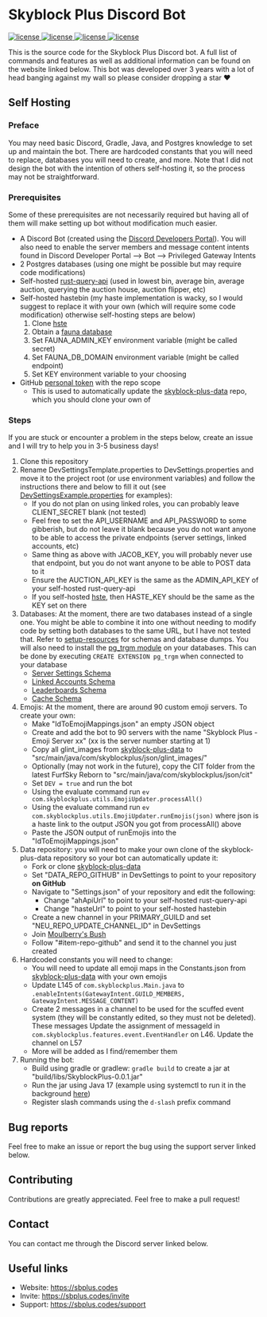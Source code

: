 # Skyblock Plus Discord Bot
<a href="https://github.com/kr45732/skyblock-plus/blob/master/LICENSE" target="_blank">
  <img alt="license" src="https://img.shields.io/github/license/kr45732/skyblock-plus?style=for-the-badge" />
</a>
<a href="https://sbplus.codes/support" target="_blank">
  <img alt="license" src="https://img.shields.io/discord/796790757947867156?color=4166f5&label=discord&style=for-the-badge" />
</a> 
<a href="https://github.com/kr45732/skyblock-plus/stargazers" target="_blank">
  <img alt="license" src="https://img.shields.io/github/stars/kr45732/skyblock-plus?style=for-the-badge" />
</a>
<a href="https://github.com/kr45732/skyblock-plus/contributors" target="_blank">
  <img alt="license" src="https://img.shields.io/github/contributors/kr45732/skyblock-plus?style=for-the-badge" />
</a>

This is the source code for the Skyblock Plus Discord bot. A full list of commands and features as well as additional information can be found on the website linked below. This bot was developed over 3 years with a lot of head banging against my wall so please consider dropping a star ❤️

## Self Hosting
### Preface
You may need basic Discord, Gradle, Java, and Postgres knowledge to set up and maintain the bot. There are hardcoded constants that you will need to replace, databases you will need to create, and more. Note that I did not design the bot with the intention of others self-hosting it, so the process may not be straightforward.

### Prerequisites
Some of these prerequisites are not necessarily required but having all of them will make setting up bot without modification much easier.
- A Discord Bot (created using the [Discord Developers Portal](https://discord.com/developers/applications)). You will also need to enable the server members and message content intents found in Discord Developer Portal --> Bot --> Privileged Gateway Intents
- 2 Postgres databases (using one might be possible but may require code modifications)
- Self-hosted [rust-query-api](https://github.com/kr45732/rust-query-api) (used in lowest bin, average bin, average auction, querying the auction house, auction flipper, etc)
- Self-hosted hastebin (my haste implementation is wacky, so I would suggest to replace it with your own (which will require some code modification) otherwise self-hosting steps are below)
  1. Clone [hste](https://github.com/kr45732/hste)
  2. Obtain a [fauna database]([hste](https://github.com/kr45732/hste))
  3. Set FAUNA_ADMIN_KEY environment variable (might be called secret)
  4. Set FAUNA_DB_DOMAIN environment variable (might be called endpoint)
  5. Set KEY environment variable to your choosing
- GitHub [personal token](https://github.com/settings/tokens) with the repo scope
  - This is used to automatically update the [skyblock-plus-data](https://github.com/kr45732/skyblock-plus-data) repo, which you should clone your own of

### Steps
If you are stuck or encounter a problem in the steps below, create an issue and I will try to help you in 3-5 business days!
1. Clone this repository
2. Rename DevSettingsTemplate.properties to DevSettings.properties and move it to the project root (or use environment variables) and follow the instructions there and below to fill it out (see [DevSettingsExample.properties](https://github.com/kr45732/skyblock-plus/tree/master/setup-resources/DevSettingsExample.properties) for examples):
   - If you do not plan on using linked roles, you can probably leave CLIENT_SECRET blank (not tested)
   - Feel free to set the API_USERNAME and API_PASSWORD to some gibberish, but do not leave it blank because you do not want anyone to be able to access the private endpoints (server settings, linked accounts, etc)
   - Same thing as above with JACOB_KEY, you will probably never use that endpoint, but you do not want anyone to be able to POST data to it
   - Ensure the AUCTION_API_KEY is the same as the ADMIN_API_KEY of your self-hosted rust-query-api
   - If you self-hosted [hste](https://github.com/kr45732/hste), then HASTE_KEY should be the same as the KEY set on there
3. Databases: At the moment, there are two databases instead of a single one. You might be able to combine it into one without needing to modify code by setting both databases to the same URL, but I have not tested that. Refer to [setup-resources](https://github.com/kr45732/skyblock-plus/tree/master/setup-resources) for schemas and database dumps. You will also need to install the [pg_trgm module](https://www.postgresql.org/docs/current/pgtrgm.html) on your databases. This can be done by executing `CREATE EXTENSION pg_trgm` when connected to your database  
   - [Server Settings Schema](https://github.com/kr45732/skyblock-plus/blob/master/setup-resources/schemas.md#server-settings-schema)
   - [Linked Accounts Schema](https://github.com/kr45732/skyblock-plus/blob/master/setup-resources/schemas.md#linked-accounts-schema)
   - [Leaderboards Schema](https://github.com/kr45732/skyblock-plus/blob/master/setup-resources/schemas.md#leaderboards-schema)
   - [Cache Schema](https://github.com/kr45732/skyblock-plus/blob/master/setup-resources/schemas.md#cache-schema)
4. Emojis: At the moment, there are around 90 custom emoji servers. To create your own:
   - Make "IdToEmojiMappings.json" an empty JSON object
   - Create and add the bot to 90 servers with the name "Skyblock Plus - Emoji Server xx" (xx is the server number starting at 1)
   - Copy all glint_images from [skyblock-plus-data](https://github.com/kr45732/skyblock-plus-data) to "src/main/java/com/skyblockplus/json/glint_images/"
   - Optionally (may not work in the future), copy the CIT folder from the latest FurfSky Reborn to "src/main/java/com/skyblockplus/json/cit" 
   - Set `DEV = true` and run the bot
   - Using the evaluate command run `ev com.skyblockplus.utils.EmojiUpdater.processAll()`
   - Using the evaluate command run `ev com.skyblockplus.utils.EmojiUpdater.runEmojis(json)` where json is a haste link to the output JSON you got from processAll() above
   - Paste the JSON output of runEmojis into the "IdToEmojiMappings.json"
5. Data repository: you will need to make your own clone of the skyblock-plus-data repository so your bot can automatically update it:
   - Fork or clone [skyblock-plus-data](https://github.com/kr45732/skyblock-plus-data)
   - Set "DATA_REPO_GITHUB" in DevSettings to point to your repository **on GitHub**
   - Navigate to "Settings.json" of your repository and edit the following:
     - Change "ahApiUrl" to point to your self-hosted rust-query-api
     - Change "hasteUrl" to point to your self-hosted hastebin
   - Create a new channel in your PRIMARY_GUILD and set "NEU_REPO_UPDATE_CHANNEL_ID" in DevSettings
   - Join [Moulberry's Bush](https://discord.gg/moulberry)
   - Follow "#item-repo-github" and send it to the channel you just created
6. Hardcoded constants you will need to change:
   - You will need to update all emoji maps in the Constants.json from [skyblock-plus-data](https://github.com/kr45732/skyblock-plus-data/blob/main/Constants.json) with your own emojis
   - Update L145 of `com.skyblockplus.Main.java` to `.enableIntents(GatewayIntent.GUILD_MEMBERS, GatewayIntent.MESSAGE_CONTENT)`
   - Create 2 messages in a channel to be used for the scuffed event system (they will be constantly edited, so they must not be deleted). These messages Update the assignment of messageId in `com.skyblockplus.features.event.EventHandler` on L46. Update the channel on L57
   - More will be added as I find/remember them
7. Running the bot:
   - Build using gradle or gradlew: `gradle build` to create a jar at "build/libs/SkyblockPlus-0.0.1.jar"
   - Run the jar using Java 17 (example using systemctl to run it in the background [here](https://github.com/kr45732/skyblock-plus/blob/master/setup-resources/skyblock-plus.service))
   - Register slash commands using the `d-slash` prefix command

## Bug reports
Feel free to make an issue or report the bug using the support server linked below.

## Contributing
Contributions are greatly appreciated. Feel free to make a pull request!

## Contact
You can contact me through the Discord server linked below.

## Useful links
- Website: https://sbplus.codes
- Invite: https://sbplus.codes/invite
- Support: https://sbplus.codes/support
